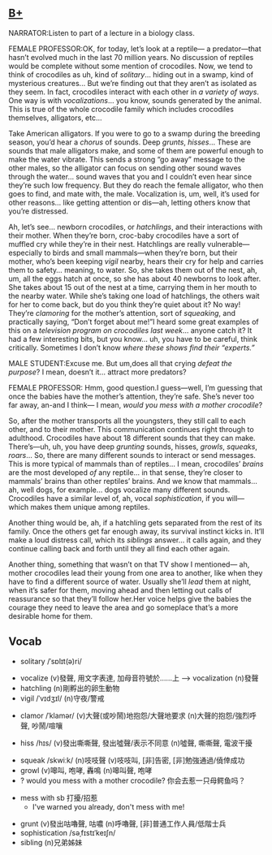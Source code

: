 ## [B+](https://img.kmf.com/toefl/listening/audio/b975d634b2bf95470f2ee77306b5c6f6.mp3)

NARRATOR:Listen to part of a lecture in a biology class.

FEMALE PROFESSOR:OK, for today, let’s look at a reptile— a predator—that hasn’t evolved much in the last 70 million years. No discussion of reptiles would be complete without some mention of crocodiles. Now, we tend to think of crocodiles as uh, kind of *solitary*… hiding out in a swamp, kind of mysterious creatures... But we’re finding out that they aren’t as isolated as they seem. In fact, crocodiles interact with each other in *a variety of ways*. One way is with *vocalizations*… you know, sounds generated by the animal. This is true of the whole crocodile family which includes crocodiles themselves, alligators, etc…

Take American alligators. If you were to go to a swamp during the breeding season, you’d hear a *chorus* of sounds. Deep *grunts*, *hisses*… These are sounds that male alligators make, and some of them are powerful enough to make the water vibrate. This sends a strong “go away” message to the other males, so the alligator can focus on sending other sound waves through the water… sound waves that you and I couldn’t even hear since they’re such low frequency. But they do reach the female alligator, who then goes to find, and mate with, the male. Vocalization is, um, well, it’s used for other reasons… like getting attention or dis—ah, letting others know that you’re distressed.

Ah, let’s see… newborn crocodiles, or *hatchlings*, and their interactions with their mother. When they’re born, croc-baby crocodiles have a sort of muffled cry while they’re in their nest. Hatchlings are really vulnerable— especially to birds and small mammals—when they’re born, but their mother, who’s been keeping *vigil* nearby, hears their cry for help and carries them to safety… meaning, to water. So, she takes them out of the nest, ah, um, all the eggs hatch at once, so she has about 40 newborns to look after. She takes about 15 out of the nest at a time, carrying them in her mouth to the nearby water. While she’s taking one load of hatchlings, the others wait for her to come back, but do you think they’re quiet about it? No way! They’re *clamoring* for the mother’s attention, sort of *squeaking*, and practically saying, “Don’t forget about me!”I heard some great examples of this on a *television program on crocodiles last week*… anyone catch it? It had a few interesting bits, but you know… uh, you have to be careful, think critically. Sometimes I don’t know *where these shows find their “experts.”*

MALE STUDENT:Excuse me. But um,does all that crying *defeat the purpose*? I mean, doesn’t it… attract more predators?

FEMALE PROFESSOR: Hmm, good question.I guess—well, I’m guessing that once the babies have the mother’s attention, they’re safe. She’s never too far away, an-and I think— I mean, *would you mess with a mother crocodile*?

So, after the mother transports all the youngsters, they still call to each other, and to their mother. This communication continues right through to adulthood. Crocodiles have about 18 different sounds that they can make. There’s—uh, uh, you have deep *grunting* sounds, hisses, *growls*, *squeaks*, *roars*… So, there are many different sounds to interact or send messages. This is more typical of mammals than of reptiles… I mean, crocodiles’ *brains* are the most developed *of* any reptile… in that sense, they’re closer to mammals’ brains than other reptiles’ brains. And we know that mammals… ah, well dogs, for example… dogs vocalize many different sounds. Crocodiles have a similar level of, ah, vocal *sophistication*, if you will— which makes them unique among reptiles.

Another thing would be, ah, if a hatchling gets separated from the rest of its family. Once the others get far enough away, its survival instinct kicks in. It’ll make a loud distress call, which its *siblings* answer… it calls again, and they continue calling back and forth until they all find each other again.

Another thing, something that wasn’t on that TV show I mentioned— ah, mother crocodiles lead their young from one area to another, like when they have to find a different source of water. Usually she’ll *lead* them at night, when it’s safer for them, moving ahead and then letting out calls of reassurance so that they’ll follow her.Her voice helps give the babies the courage they need to leave the area and go someplace that’s a more desirable home for them.

## Vocab
* solitary /ˈsɒlɪt(ə)ri/
- vocalize (v)發聲, 用文字表達, 加母音符號於……上 --> vocalization (n)發聲
- hatchling (n)剛孵出的卵生動物
- vigil /ˈvɪdʒɪl/ (n)守夜/警戒
+ clamor /ˈklamər/ (v)大聲(或吵鬧)地抱怨/大聲地要求 (n)大聲的抱怨/強烈呼聲, 吵鬧/喧嚷
* hiss /hɪs/ (v)發出嘶嘶聲, 發出噓聲/表示不同意 (n)噓聲, 嘶嘶聲, 電波干擾
- squeak /skwiːk/ (n)吱吱聲 (v)吱吱叫, [非]告密, [非]勉強通過/僥倖成功
- growl (v)嗥叫, 咆哮, 轟鳴 (n)嗥叫聲, 咆哮
- ? would you mess with a mother crocodile? 你会去惹一只母鳄鱼吗？
* mess with sb 打擾/招惹
	- I've warned you already, don't mess with me!
- grunt (v)發出咕嚕聲, 咕噥 (n)呼嚕聲, [非]普通工作人員/低階士兵
- sophistication /səˌfɪstɪˈkeɪʃn/ 
- sibling (n)兄弟姊妹